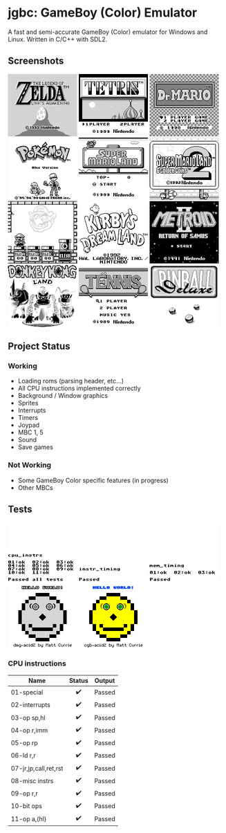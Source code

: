 # jgbc: GameBoy (Color) Emulator

A fast and semi-accurate GameBoy (Color) emulator for Windows and Linux.
Written in C/C++ with SDL2.

## Screenshots

![Zelda](./doc/zelda.png)
![Tetris](./doc/tetris.png)
![Dr Mario](./doc/drmario.png)
![Pokemon Blue](./doc/pokemonblue.png)
![Super Mario Land 1](./doc/mario1.png)
![Super Mario Land 2](./doc/mario2.png)
![Super Mario Land 3](./doc/mario3.png)
![Kirby's Dream Land](./doc/kirby.png)
![Metroid II](./doc/metroid.png)
![Donkey Kong Land](./doc/donkeykong.png)
![Tennis](./doc/tennis.png)
![Pinball Deluxe](./doc/pinballdeluxe.png)

## Project Status

### Working

- Loading roms (parsing header, etc...)
- All CPU instructions implemented correctly
- Background / Window graphics
- Sprites
- Interrupts
- Timers
- Joypad
- MBC 1, 5
- Sound
- Save games

### Not Working

- Some GameBoy Color specific features (in progress)
- Other MBCs

## Tests

![CPU instructions](./doc/cpu-instrs.png)
![Instruction timing](./doc/instr-timing.png)
![Memory timing](./doc/mem-timing.png)
![DMG ACID](./doc/dmg-acid.png)
![CGB ACID](./doc/cgb-acid.png)

### CPU instructions

| Name          | Status | Output |
| ------------- |:------:|:------:|
| 01-special | :heavy_check_mark: | Passed |
| 02-interrupts | :heavy_check_mark: | Passed |
| 03-op sp,hl | :heavy_check_mark: | Passed |
| 04-op r,imm | :heavy_check_mark: | Passed |
| 05-op rp | :heavy_check_mark: | Passed |
| 06-ld r,r | :heavy_check_mark: | Passed |
| 07-jr,jp,call,ret,rst | :heavy_check_mark: | Passed |
| 08-misc instrs | :heavy_check_mark: | Passed |
| 09-op r,r | :heavy_check_mark: | Passed |
| 10-bit ops | :heavy_check_mark: | Passed |
| 11-op a,(hl) | :heavy_check_mark: | Passed |

